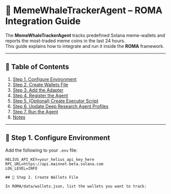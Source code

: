 # 🐳 MemeWhaleTrackerAgent – ROMA Integration Guide

The **MemeWhaleTrackerAgent** tracks predefined Solana meme-wallets and reports the most-traded meme coins in the last 24 hours.  
This guide explains how to integrate and run it inside the **ROMA** framework.

---

## 📖 Table of Contents
1. [Step 1. Configure Environment](#-step-1-configure-environment)  
2. [Step 2. Create Wallets File](#-step-2-create-wallets-file)  
3. [Step 3. Add the Adapter](#-step-3-add-the-adapter)  
4. [Step 4. Register the Agent](#-step-4-register-the-agent)  
5. [Step 5. (Optional) Create Executor Script](#-step-5-optional-create-executor-script)  
6. [Step 6. Update Deep Research Agent Profiles](#-step-6-update-deep-research-agent-profiles)  
7. [Step 7. Run the Agent](#-step-7-run-the-agent)  
8. [Notes](#-notes)  

---

## 📌 Step 1. Configure Environment

Add the following to your `.env` file:

```env
HELIUS_API_KEY=your_helius_api_key_here
RPC_URL=https://api.mainnet-beta.solana.com
LOG_LEVEL=INFO

## 📌 Step 2. Create Wallets File

In ROMA/data/wallets.json, list the wallets you want to track:

